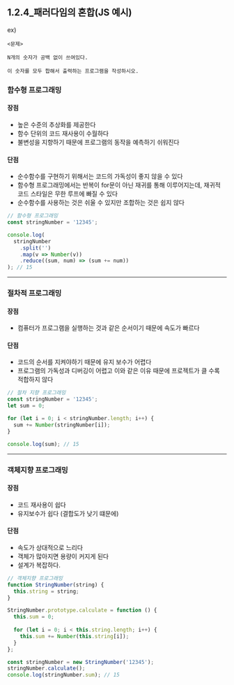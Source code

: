 ## 1.2.4_패러다임의 혼합(JS 예시)

ex) 
```
<문제>

N개의 숫자가 공백 없이 쓰여있다.

이 숫자를 모두 합해서 출력하는 프로그램을 작성하시오.
```

### 함수형 프로그래밍
#### 장점
-  높은 수준의 추상화를 제공한다
-  함수 단위의 코드 재사용이 수월하다
-  불변성을 지향하기 때문에 프로그램의 동작을 예측하기 쉬워진다

#### 단점
-  순수함수를 구현하기 위해서는 코드의 가독성이 좋지 않을 수 있다
-   함수형 프로그래밍에서는 반복이 for문이 아닌 재귀를 통해 이루어지는데, 재귀적 코드 스타일은 무한 루프에 빠질 수 있다
-   순수함수를 사용하는 것은 쉬울 수 있지만 조합하는 것은 쉽지 않다

```js
// 함수형 프로그래밍
const stringNumber = '12345';

console.log(
  stringNumber
    .split('')
    .map(v => Number(v))
    .reduce((sum, num) => (sum += num))
); // 15
```

<hr>

### 절차적 프로그래밍
#### 장점
-   컴퓨터가 프로그램을 실행하는 것과 같은 순서이기 때문에 속도가 빠르다

#### 단점
-   코드의 순서를 지켜야하기 때문에 유지 보수가 어렵다
-   프로그램의 가독성과 디버깅이 어렵고 이와 같은 이유 때문에 프로젝트가 클 수록 적합하지 않다
```javascript
// 절차 지향 프로그래밍
const stringNumber = '12345';
let sum = 0;

for (let i = 0; i < stringNumber.length; i++) {
  sum += Number(stringNumber[i]);
}

console.log(sum); // 15
```

<hr>

### 객체지향 프로그래밍
#### 장점
-   코드 재사용이 쉽다
-   유지보수가 쉽다 (결합도가 낮기 떄문에)

#### 단점
-   속도가 상대적으로 느리다
-   객체가 많아지면 용량이 커지게 된다
-   설계가 복잡하다.

```js
// 객체지향 프로그래밍
function StringNumber(string) {
  this.string = string;
}

StringNumber.prototype.calculate = function () {
  this.sum = 0;
  
  for (let i = 0; i < this.string.length; i++) {
    this.sum += Number(this.string[i]);
  }
};

const stringNumber = new StringNumber('12345');
stringNumber.calculate();
console.log(stringNumber.sum); // 15
```
